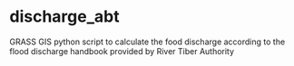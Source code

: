 # discharge_abt
GRASS GIS python script to calculate the food discharge according to the flood discharge handbook provided by River Tiber Authority
